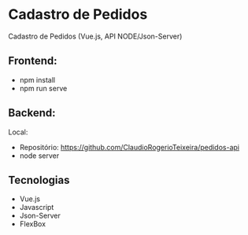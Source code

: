 # Cadastro de Pedidos
Cadastro de Pedidos (Vue.js, API NODE/Json-Server)

## Frontend:
- npm install
- npm run serve

## Backend:
Local:
- Repositório: https://github.com/ClaudioRogerioTeixeira/pedidos-api
- node server

## Tecnologias
- Vue.js
- Javascript
- Json-Server
- FlexBox
